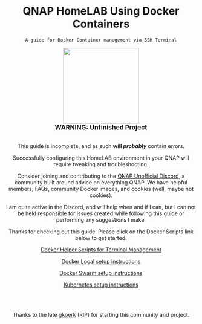<div align="center">

# QNAP HomeLAB Using Docker Containers

    A guide for Docker Container management via SSH Terminal

  <div align="center"><img src="https://i.imgur.com/dF9OEiS.png" width="200"/></br>

  <figcaption><big><strong>
  WARNING: Unfinished Project
  </big></strong></figcaption></div></br>

This guide is incomplete, and as such **will *probably*** contain errors.

Successfully configuring this HomeLAB environment in your QNAP will require tweaking and troubleshooting.

Consider joining and contributing to the [QNAP Unofficial Discord](https://discord.gg/NaxEB4sz7G), a community built around advice on everything QNAP. We have helpful members, FAQs, community Docker images, and cookies (well, maybe not cookies).

I am quite active in the Discord, and will help when and if I can, but I can not be held responsible for issues created while following this guide or performing any suggestions I make.

Thanks for checking out this guide. Please click on the Docker Scripts link below to get started.

[Docker Helper Scripts for Terminal Management](https://github.com/QNAP-HomeLAB/docker-scripts#readme)

[Docker Local setup instructions](https://github.com/QNAP-HomeLAB/docker-local/tree/master#readme)

[Docker Swarm setup instructions](https://github.com/QNAP-HomeLAB/docker-swarm/tree/master#readme)

[Kubernetes setup instructions](https://github.com/QNAP-HomeLAB/kubernetes#readme)

</br></br>

Thanks to the late [gkoerk](https://github.com/gkoerk) (RIP) for starting this community and project.
